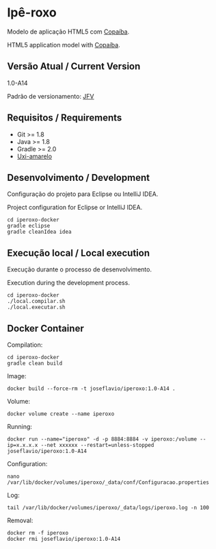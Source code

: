# Ipê-roxo

Modelo de aplicação HTML5 com [Copaíba](http://joseflavio.com/copaiba).

HTML5 application model with [Copaíba](http://joseflavio.com/copaiba).

## Versão Atual / Current Version

1.0-A14

Padrão de versionamento: [JFV](http://joseflavio.com/jfv)

## Requisitos / Requirements

* Git >= 1.8
* Java >= 1.8
* Gradle >= 2.0
* [Uxi-amarelo](http://joseflavio.com/uxiamarelo)

## Desenvolvimento / Development

Configuração do projeto para Eclipse ou IntelliJ IDEA.

Project configuration for Eclipse or IntelliJ IDEA.

    cd iperoxo-docker
    gradle eclipse
    gradle cleanIdea idea

## Execução local / Local execution

Execução durante o processo de desenvolvimento.

Execution during the development process.

    cd iperoxo-docker
    ./local.compilar.sh
    ./local.executar.sh

## Docker Container

Compilation:

    cd iperoxo-docker
    gradle clean build

Image:

    docker build --force-rm -t joseflavio/iperoxo:1.0-A14 .

Volume:

    docker volume create --name iperoxo

Running:

    docker run --name="iperoxo" -d -p 8884:8884 -v iperoxo:/volume --ip=x.x.x.x --net xxxxxx --restart=unless-stopped joseflavio/iperoxo:1.0-A14

Configuration:

    nano /var/lib/docker/volumes/iperoxo/_data/conf/Configuracao.properties

Log:

    tail /var/lib/docker/volumes/iperoxo/_data/logs/iperoxo.log -n 100

Removal:

    docker rm -f iperoxo
    docker rmi joseflavio/iperoxo:1.0-A14
